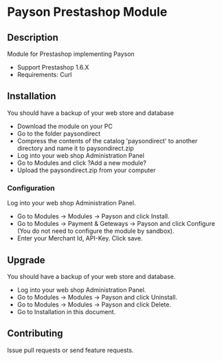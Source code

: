 # Payson Prestashop Module

## Description

Module for Prestashop implementing Payson
* Support 
Prestashop 1.6.X
* Requirements: 
Curl

## Installation

You should have a backup of your web store and database 
* Download the module on your PC 
* Go to the folder paysondirect
* Compress the contents of the catalog 'paysondirect' to another directory and name it to paysondirect.zip
* Log into your web shop Administration Panel
* Go to Modules and click ?Add a new module?
* Upload the paysondirect.zip from your computer

### Configuration


Log into your web shop Administration Panel. 
* Go to Modules -> Modules -> Payson and click Install.
* Go to Modules -> Payment & Geteways -> Payson and click Configure 
(You do not need to configure the module by sandbox).
* Enter your Merchant Id, API-Key. Click save.


## Upgrade

You should have a backup of your web store and database.
* Log into your web shop Administration Panel. 
* Go to Modules -> Modules  -> Payson and click Uninstall.
* Go to Modules -> Modules  -> Payson and click Delete.
* Go to Installation in this document.


## Contributing

Issue pull requests or send feature requests.